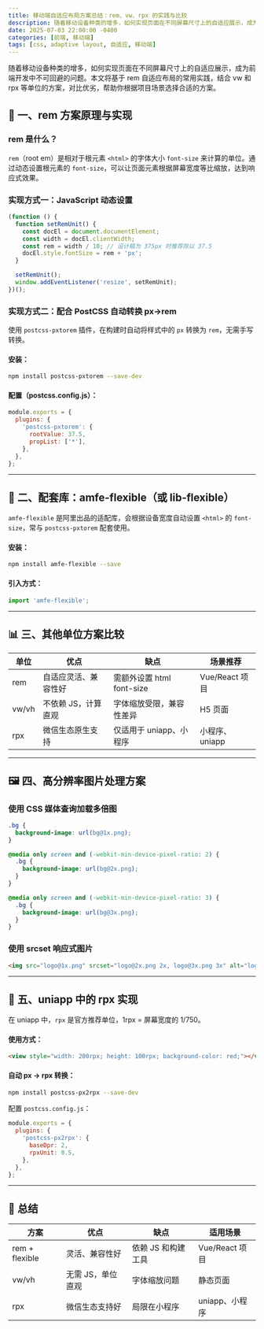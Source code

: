 ```yaml
---
title: 移动端自适应布局方案总结：rem、vw、rpx 的实践与比较
description: 随着移动设备种类的增多，如何实现页面在不同屏幕尺寸上的自适应展示，成为前端开发中不可回避的问题。本文将基于 rem 自适应布局的常用实践，结合 vw 和 rpx 等单位的方案，对比优劣，帮助你根据项目场景选择合适的方案。
date: 2025-07-03 22:00:00 -0400
categories: [前端, 移动端]
tags: [css, adaptive layout, 自适应, 移动端]
---
```


随着移动设备种类的增多，如何实现页面在不同屏幕尺寸上的自适应展示，成为前端开发中不可回避的问题。本文将基于 rem 自适应布局的常用实践，结合 vw 和 rpx 等单位的方案，对比优劣，帮助你根据项目场景选择合适的方案。

## 📐 一、rem 方案原理与实现

### rem 是什么？

`rem`（root em）是相对于根元素 `<html>` 的字体大小 `font-size` 来计算的单位。通过动态设置根元素的 `font-size`，可以让页面元素根据屏幕宽度等比缩放，达到响应式效果。

### 实现方式一：JavaScript 动态设置

```js
(function () {
  function setRemUnit() {
    const docEl = document.documentElement;
    const width = docEl.clientWidth;
    const rem = width / 10; // 设计稿为 375px 时推荐除以 37.5
    docEl.style.fontSize = rem + 'px';
  }

  setRemUnit();
  window.addEventListener('resize', setRemUnit);
})();
```

### 实现方式二：配合 PostCSS 自动转换 px→rem

使用 `postcss-pxtorem` 插件，在构建时自动将样式中的 `px` 转换为 `rem`，无需手写转换。

#### 安装：

```bash
npm install postcss-pxtorem --save-dev
```

#### 配置（postcss.config.js）：

```js
module.exports = {
  plugins: {
    'postcss-pxtorem': {
      rootValue: 37.5,
      propList: ['*'],
    },
  },
};
```

---

## 🔧 二、配套库：amfe-flexible（或 lib-flexible）

`amfe-flexible` 是阿里出品的适配库，会根据设备宽度自动设置 `<html>` 的 `font-size`，常与 `postcss-pxtorem` 配套使用。

#### 安装：

```bash
npm install amfe-flexible --save
```

#### 引入方式：

```js
import 'amfe-flexible';
```

---

## 📊 三、其他单位方案比较

| 单位  | 优点                 | 缺点                      | 场景推荐       |
| ----- | -------------------- | ------------------------- | -------------- |
| rem   | 自适应灵活、兼容性好 | 需额外设置 html font-size | Vue/React 项目 |
| vw/vh | 不依赖 JS，计算直观  | 字体缩放受限，兼容性差异  | H5 页面        |
| rpx   | 微信生态原生支持     | 仅适用于 uniapp、小程序   | 小程序、uniapp |

---

## 🖼️ 四、高分辨率图片处理方案

### 使用 CSS 媒体查询加载多倍图

```css
.bg {
  background-image: url(bg@1x.png);
}

@media only screen and (-webkit-min-device-pixel-ratio: 2) {
  .bg {
    background-image: url(bg@2x.png);
  }
}

@media only screen and (-webkit-min-device-pixel-ratio: 3) {
  .bg {
    background-image: url(bg@3x.png);
  }
}
```

### 使用 srcset 响应式图片

```html
<img src="logo@1x.png" srcset="logo@2x.png 2x, logo@3x.png 3x" alt="logo" />
```

---

## 🧩 五、uniapp 中的 rpx 实现

在 uniapp 中，`rpx` 是官方推荐单位，1rpx = 屏幕宽度的 1/750。

#### 使用方式：

```html
<view style="width: 200rpx; height: 100rpx; background-color: red;"></view>
```

#### 自动 px → rpx 转换：

```bash
npm install postcss-px2rpx --save-dev
```

配置 `postcss.config.js`：

```js
module.exports = {
  plugins: {
    'postcss-px2rpx': {
      baseDpr: 2,
      rpxUnit: 0.5,
    },
  },
};
```

---

## 🧠 总结

| 方案           | 优点              | 缺点               | 适用场景       |
| -------------- | ----------------- | ------------------ | -------------- |
| rem + flexible | 灵活、兼容性好    | 依赖 JS 和构建工具 | Vue/React 项目 |
| vw/vh          | 无需 JS，单位直观 | 字体缩放问题       | 静态页面       |
| rpx            | 微信生态支持好    | 局限在小程序       | uniapp、小程序 |
